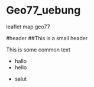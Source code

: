 # Geo77_uebung
 leaflet map geo77

 #header
 ##This is a small header
 
 This is some common text
 - hallo
 - hello
 * salut